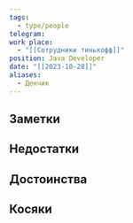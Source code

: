 ```yaml
---
tags:
  - type/people
telegram: 
work place:
  - "[[Сотрудники тинькофф]]"
position: Java Developer
date: "[[2023-10-28]]"
aliases:
  - Денчик
---
```

## Заметки
## Недостатки


## Достоинства


## Косяки